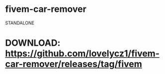 # fivem-car-remover
STANDALONE
# DOWNLOAD: https://github.com/lovelycz1/fivem-car-remover/releases/tag/fivem
